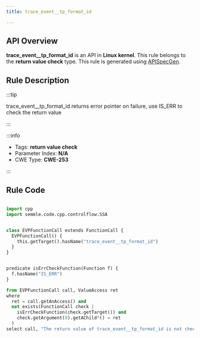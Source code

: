 ```yaml
---
title: trace_event__tp_format_id

---
```



## API Overview
**trace_event__tp_format_id** is an API in **Linux kernel**. This rule belongs to the **return value check** type. This rule is generated using [APISpecGen](../../tools/APISpecGen).
## Rule Description

:::tip

trace_event__tp_format_id returns error pointer on failure, use IS_ERR to check the return value

:::

:::info

- Tags: **return value check**
- Parameter Index: **N/A**
- CWE Type: **CWE-253**

:::

## Rule Code
```python

import cpp
import semmle.code.cpp.controlflow.SSA


class EVPFunctionCall extends FunctionCall {
  EVPFunctionCall() {
    this.getTarget().hasName("trace_event__tp_format_id")
  }
}


predicate isErrCheckFunction(Function f) {
  f.hasName("IS_ERR") 
}

from EVPFunctionCall call, ValueAccess ret
where
  ret = call.getAnAccess() and
  not exists(FunctionCall check |
    isErrCheckFunction(check.getTarget()) and
    check.getArgument(0).getAChild*() = ret
  )
select call, "The return value of trace_event__tp_format_id is not checked with IS_ERR."
    
```